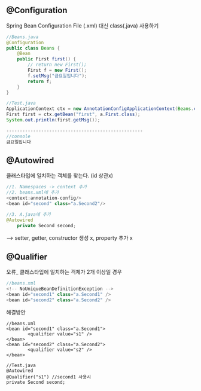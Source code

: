 ## @Configuration
Spring Bean Configuration File (.xml) 대신 class(.java) 사용하기
```java
//Beans.java
@Configuration
public class Beans {
	@Bean
	public First first() {
		// return new First();
		First f = new First();
		f.setMsg("금요일입니다");
		return f;
	}
}

//Test.java
ApplicationContext ctx = new AnnotationConfigApplicationContext(Beans.class);
First first = ctx.getBean("first", a.First.class);
System.out.println(first.getMsg());

---------------------------------------------------
//console
금요일입니다

```
## @Autowired
클래스타입에 일치하는 객체를 찾는다. (id 상관x)
```java
//1. Namespaces -> context 추가
//2. beans.xml에 추가
<context:annotation-config/>
<bean id="second" class="a.Second2"/>

//3. A.java에 추가
@Autowired
	private Second second;
```
--> setter, getter, 	constructor 생성 x, property 추가 x

## @Qualifier
 오류_ 클래스타입에 일치하는 객체가 2개 이상일 경우
 ```java
 //beans.xml
 <!-- NoUniqueBeanDefinitionException -->
 <bean id="second1" class="a.Second1" />
<bean id="second2" class="a.Second2" /> 
```
해결방안
```ava
//beans.xml
<bean id="second1" class="a.Second1">
		<qualifier value="s1" />
</bean>
<bean id="second2" class="a.Second2">
		<qualifier value="s2" />
</bean>

//Test.java
@Autowired
@Qualifier("s1") //second1 사용시
private Second second;
 ```
<!--stackedit_data:
eyJoaXN0b3J5IjpbNTczNzE5MjM3LDIxMzcyNTMzNjBdfQ==
-->